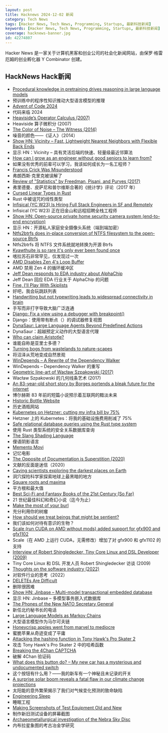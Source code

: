 ```yaml
---
layout: post
title: Hacknews 2024-12-02 新闻
category: Tech News
tags: [Hacker News, Tech News, Programming, Startups, 最新科技新闻]
keywords: [Hacker News, Tech News, Programming, Startups, 最新科技新闻]
coverage: hacknews-banner.jpg
id: 42274807
---
```


Hacker News 是一家关于计算机黑客和创业公司的社会化新闻网站，由保罗·格雷厄姆的创业孵化器 Y Combinator 创建。

## HackNews Hack新闻

- [Procedural knowledge in pretraining drives reasoning in large language models](https://arxiv.org/abs/2411.12580)
- 预训练中的程序性知识推动大型语言模型的推理
- [Advent of Code 2024](https://adventofcode.com/2024/about)
- 代码来临 2024
- [Heaviside’s Operator Calculus (2007)](https://deadreckonings.com/2007/12/07/heavisides-operator-calculus/)
- Heaviside 算子微积分 (2007)
- [The Color of Noise – The Witness (2014)](https://caseymuratori.com/blog_0010)
- 噪音的颜色——《证人》（2014）
- [Show HN: Vicinity – Fast, Lightweight Nearest Neighbors with Flexible Back Ends](https://github.com/MinishLab/vicinity)
- 显示 HN：Vicinity – 具有灵活后端的快速、轻量级最近邻算法
- [How can I grow as an engineer without good seniors to learn from?]()
- 如果没有优秀的前辈可以学习，我该如何成长为一名工程师？
- [Francis Crick Was Misunderstood](https://www.asimov.press/p/crick)
- 弗朗西斯·克里克被误解了
- [Review of "Statistics" by Freedman, Pisani, and Purves (2017)](http://cadlag.org/posts/a-review-of-freedman-pisani-purves-statistics.html)
- 弗里德曼、皮萨尼和普尔维斯合著的《统计学》评论（2017 年）
- [Cursed Linear Types in Rust](https://geo-ant.github.io/blog/2024/rust-linear-types-use-once/)
- Rust 中被诅咒的线性类型
- [Infisical (YC W23) Is Hiring Full Stack Engineers in SF and Remotely](https://www.ycombinator.com/companies/infisical/jobs/2OGBQMt-full-stack-engineer-sf)
- Infisical (YC W23) 正在旧金山和远程招聘全栈工程师
- [Show HN: Open-source private home security camera system (end-to-end encryption)](https://github.com/privastead/privastead)
- 显示 HN：开源私人家庭安全摄像头系统（端到端加密）
- [Ntfs2btrfs does in-place conversion of NTFS filesystem to the open-source Btrfs](https://github.com/maharmstone/ntfs2btrfs)
- Ntfs2btrfs 将 NTFS 文件系统就地转换为开源 Btrfs
- [Kyawthuite is so rare it's only ever been found once](https://www.sciencealert.com/the-worlds-rarest-mineral-is-so-rare-its-only-ever-been-found-once)
- 喀拉苏石非常罕见，仅发现过一次
- [AMD Disables Zen 4's Loop Buffer](https://chipsandcheese.com/p/amd-disables-zen-4s-loop-buffer)
- AMD 禁用 Zen 4 的循环缓冲区
- [Jeff Dean responds to EDA industry about AlphaChip](https://twitter.com/JeffDean/status/1858540085794451906)
- Jeff Dean 回应 EDA 行业关于 AlphaChip 的问题
- [Fine, I'll Play With Skiplists](https://buttondown.com/jaffray/archive/fine-ill-play-with-skiplists/)
- 好吧，我会玩跳跃列表
- [Handwriting but not typewriting leads to widespread connectivity in brain](https://www.openread.academy/en/paper/reading?corpusId=503252214)
- 手写而非打字导致大脑广泛连通
- [Django: Fix a view using a debugger with breakpoint()](https://adamj.eu/tech/2024/11/26/django-fix-view-using-pdb/)
- Django：使用带有断点（）的调试器修复视图
- [DynaSaur: Large Language Agents Beyond Predefined Actions](https://arxiv.org/abs/2411.01747)
- DynaSaur：超越预定义动作的大型语言代理
- [Who can claim Aristotle?](https://aeon.co/essays/dont-cancel-aristotle-we-need-his-ideas-to-hone-ours)
- 谁能自称是亚里士多德？
- [Turning bogs from wastelands to nature-scapes](https://worldsensorium.com/turning-bogs-from-wastelands-to-nature-scapes/)
- 将沼泽从荒地变成自然景观
- [WinDepends – A Rewrite of the Dependency Walker](https://github.com/hfiref0x/WinDepends)
- WinDepends – Dependency Walker 的重写
- [Geometric line-art of Wacław Szpakowski (2017)](https://www.theparisreview.org/blog/2017/02/15/rhythmical-lines/)
- Wacław Szpakowski 的几何线条艺术 (2017)
- [An 83-year-old short story by Borges portends a bleak future for the internet](https://theconversation.com/an-83-year-old-short-story-by-borges-portends-a-bleak-future-for-the-internet-242998)
- 博尔赫斯 83 年前的短篇小说预示着互联网的黯淡未来
- [Historic Bottle Website](https://sha.org/bottle/)
- 历史酒瓶网站
- [Kubernetes on Hetzner: cutting my infra bill by 75%](https://bilbof.com/posts/kubernetes-on-hetzner)
- Hetzner 上的 Kubernetes：将我的基础设施费用削减了 75%
- [Safe relational database queries using the Rust type system](https://blog.lucasholten.com/rust-query-announcement/)
- 使用 Rust 类型系统的安全关系数据库查询
- [The Slang Shading Language](https://shader-slang.com)
- 俚语阴影语言
- [Memento Movi](https://mementomovi.wackyneighbor.com/)
- 记忆电影
- [The Opposite of Documentation is Superstition (2020)](https://buttondown.com/hillelwayne/archive/the-opposite-of-documentation-is-superstition/)
- 文献的反面是迷信（2020）
- [Caving scientists exploring the darkest places on Earth](https://www.bbc.com/future/article/20241029-the-caving-scientists-exploring-the-darkest-places-on-earth)
- 洞穴探险科学家探索地球上最黑暗的地方
- [Square roots and maxima](https://leancrew.com/all-this/2024/11/square-roots-and-maxima/)
- 平方根和最大值
- [Best Sci-Fi and Fantasy Books of the 21st Century (So Far)](https://www.powells.com/featured/25-essential-science-fiction-and-fantasy-books?srsltid=AfmBOoryRmz7aC7TYyB6tkZPD_9nsNVIiXG3bCKfii-0wRNTmSl3W8rq)
- 21 世纪最佳科幻和奇幻小说（迄今为止）
- [Make the most of your burl](https://www.cindydrozda.com/html/Video_Pages/VideoMostOfBurl.html)
- 充分利用你的树瘤
- [How should we treat beings that might be sentient?](https://arstechnica.com/science/2024/11/how-should-we-treat-beings-that-might-be-sentient/)
- 我们该如何对待有意识的生物？
- [Scale (run CUDA on AMD without mods) added support for gfx900 and gfx1102](https://docs.scale-lang.com/manual/CHANGELOG/)
- Scale（在 AMD 上运行 CUDA，无需修改）增加了对 gfx900 和 gfx1102 的支持
- [Interview of Robert Shingledecker, Tiny Core Linux and DSL Developer (2009)](https://distrowatch.com/weekly.php?issue=20090323#feature)
- Tiny Core Linux 和 DSL 开发人员 Robert Shingledecker 访谈 (2009)
- [Thoughts on the software industry (2022)](https://linus.coffee/note/software-industry/)
- 对软件行业的思考（2022）
- [DELETEs Are Difficult](https://notso.boringsql.com/posts/deletes-are-difficult/)
- 删除很困难
- [Show HN: Jinbase – Multi-model transactional embedded database](https://github.com/pyrustic/jinbase)
- 显示 HN: Jinbase – 多模型事务嵌入式数据库
- [The Phones of the New NATO Secretary General](https://www.electrospaces.net/2024/12/the-phones-of-new-nato-secretary.html)
- 新任北约秘书长的电话
- [Large Language Models as Markov Chains](https://arxiv.org/abs/2410.02724)
- 大型语言模型作为马尔可夫链
- [Honeycrisp apples went from marvel to mediocre](https://www.seriouseats.com/how-honeycrisp-apples-went-from-marvel-to-mediocre-8753117)
- 蜜脆苹果从奇迹变成了平庸
- [Attacking the hashing function in Tony Hawk's Pro Skater 2](https://32bits.substack.com/p/under-the-microscope-tony-hawks-pro)
- 攻击 Tony Hawk's Pro Skater 2 中的哈希函数
- [Breaking the 4Chan CAPTCHA](https://www.nullpt.rs/breaking-the-4chan-captcha)
- 破解 4Chan 验证码
- [What does this button do? – My new car has a mysterious and undocumented switch](https://blog.koenvh.nl/what-does-this-button-do-cm42u2oi7000a09l42f54g2pr)
- 这个按钮有什么用？——我的新车有一个神秘且未记录的开关
- [A surprise solar boom reveals a fatal flaw in our climate change projections](https://www.vox.com/future-perfect/388506/solar-energy-power-projections-climate-change-pakistan)
- 太阳能的意外繁荣揭示了我们对气候变化预测的致命缺陷
- [Engineering Sleep](https://minjunes.ai/posts/sleep/index.html)
- 睡眠工程
- [Making Screenshots of Test Equipment Old and New](https://tomverbeure.github.io/2024/11/29/Making-Screenshots-of-Test-Equipment.html)
- 制作新旧测试设备的屏幕截图
- [Archaeometallurgical investigation of the Nebra Sky Disc](https://www.nature.com/articles/s41598-024-80545-5)
- 内布拉星象图的考古冶金学研究

